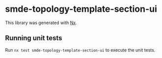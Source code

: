 # smde-topology-template-section-ui

This library was generated with [Nx](https://nx.dev).

## Running unit tests

Run `nx test smde-topology-template-section-ui` to execute the unit tests.
